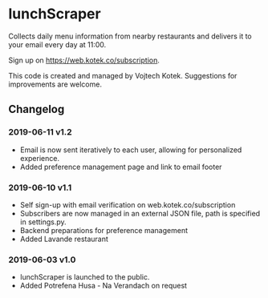 # lunchScraper

Collects daily menu information from nearby restaurants and delivers it to your email every day at 11:00.

Sign up on https://web.kotek.co/subscription.

This code is created and managed by Vojtech Kotek. Suggestions for improvements are welcome.

## Changelog

### 2019-06-11 v1.2
- Email is now sent iteratively to each user, allowing for personalized experience.
- Added preference management page and link to email footer

### 2019-06-10 v1.1
- Self sign-up with email verification on web.kotek.co/subscription
- Subscribers are now managed in an external JSON file, path is specified in settings.py.
- Backend preparations for preference management
- Added Lavande restaurant

### 2019-06-03 v1.0
- lunchScraper is launched to the public.
- Added Potrefena Husa - Na Verandach on request
